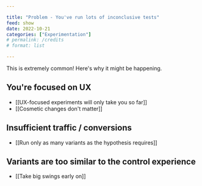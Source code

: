 ```yaml
---

title: "Problem - You've run lots of inconclusive tests"
feed: show
date: 2022-10-21
categories: ["Experimentation"]
# permalink: /credits
# format: list

---
```


This is extremely common! Here's why it might be happening.

## You're focused on UX
- [[UX-focused experiments will only take you so far]]
- [[Cosmetic changes don't matter]]

## Insufficient traffic / conversions
- [[Run only as many variants as the hypothesis requires]]

## Variants are too similar to the control experience
- [[Take big swings early on]]